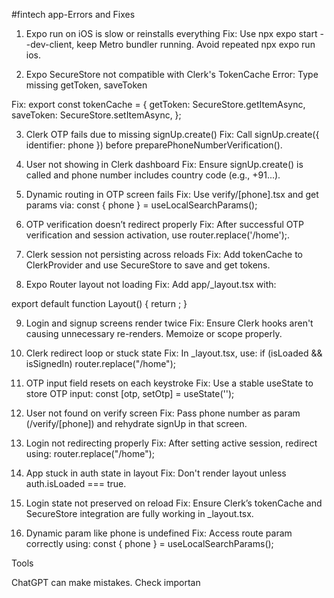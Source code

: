 #fintech app-Errors and Fixes


1. Expo run on iOS is slow or reinstalls everything
Fix: Use npx expo start --dev-client, keep Metro bundler running. Avoid repeated npx expo run ios.

2. Expo SecureStore not compatible with Clerk's TokenCache
Error: Type missing getToken, saveToken

Fix:
export const tokenCache = {
  getToken: SecureStore.getItemAsync,
  saveToken: SecureStore.setItemAsync,
};

3. Clerk OTP fails due to missing signUp.create()
Fix: Call signUp.create({ identifier: phone }) before preparePhoneNumberVerification().

4. User not showing in Clerk dashboard
Fix: Ensure signUp.create() is called and phone number includes country code (e.g., +91...).

5. Dynamic routing in OTP screen fails
Fix: Use verify/[phone].tsx and get params via:
const { phone } = useLocalSearchParams();

6. OTP verification doesn’t redirect properly
Fix: After successful OTP verification and session activation, use router.replace('/home');.

7. Clerk session not persisting across reloads
Fix: Add tokenCache to ClerkProvider and use SecureStore to save and get tokens.

8. Expo Router layout not loading
Fix: Add app/_layout.tsx with:

export default function Layout() {
  return <Stack />;
}


9. Login and signup screens render twice
Fix: Ensure Clerk hooks aren't causing unnecessary re-renders. Memoize or scope properly.

10. Clerk redirect loop or stuck state
Fix: In _layout.tsx, use:
if (isLoaded && isSignedIn) router.replace("/home");

11. OTP input field resets on each keystroke
Fix: Use a stable useState to store OTP input:
const [otp, setOtp] = useState('');


12. User not found on verify screen
Fix: Pass phone number as param (/verify/[phone]) and rehydrate signUp in that screen.

13. Login not redirecting properly
Fix: After setting active session, redirect using:
router.replace("/home");

14. App stuck in auth state in layout
Fix: Don't render layout unless auth.isLoaded === true.


15. Login state not preserved on reload
Fix: Ensure Clerk’s tokenCache and SecureStore integration are fully working in _layout.tsx.

16. Dynamic param like phone is undefined
Fix: Access route param correctly using:
const { phone } = useLocalSearchParams();












Tools



ChatGPT can make mistakes. Check importan

